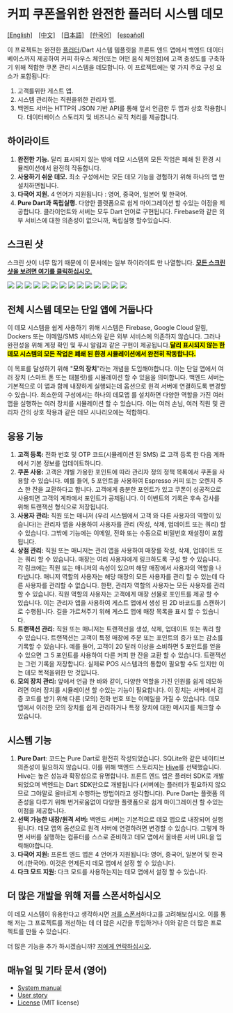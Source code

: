 # 커피 쿠폰을위한 완전한 플러터 시스템 데모
[[English]](README.md)&emsp;[[中文]](README_zh.md)&emsp;[[日本語]](README_ja.md)&emsp;[[한국어]](README_ko.md)&emsp;[[español]](README_es.md)

이 프로젝트는 완전한 [플러터](https://flutter-ko.dev/)/Dart 시스템 템플릿을 프론트 엔드 앱에서 백엔드 데이터베이스까지 제공하여 커피 하우스 체인(또는 어떤 음식 체인점)에 고객 충성도를 구축하기 위해 적합한 쿠폰 관리 시스템을 데모합니다. 이 프로젝트에는 몇 가지 주요 구성 요소가 포함됩니다:

1. 고객를위한 게스트 앱.
2. 시스템 관리하는 직원을위한 관리자 앱.
3. 백엔드 서버는 HTTP의 JSON 기반 API를 통해 앞서 언급한 두 앱과 상호 작용합니다. 데이터베이스 스토리지 및 비즈니스 로직 처리를 제공합니다.

## 하이라이트
1. **완전한 기능.** 달리 표시되지 않는 밖에 데모 시스템의 모든 작업은 폐쇄 된 환경 시뮬레이션에서 완전히 작동합니다.
2. **사용하기 쉬운 데모.** 최소 구성에서는 모든 데모 기능을 경험하기 위해 하나의 앱 만 설치하면됩니다.
3. **다국어 지원.** 4 언어가 지원됩니다 : 영어, 중국어, 일본어 및 한국어.
4. **Pure Dart과 독립실행.** 다양한 플랫폼으로 쉽게 마이그레이션 할 수있는 이점을 제공합니다. 클라이언트와 서버는 모두 Dart 언어로 구현됩니다. Firebase와 같은 외부 서비스에 대한 의존성이 없으니까, 독립실행 할수있습니다.

## 스크린 샷
스크린 샷이 너무 많기 때문에 이 문서에는 일부 하이라이트 만 나열합니다. [**모든 스크린 샷을 보려면 여기를 클릭하십시오.**](doc/all_screenshots.md)

![](doc/screenshots/guest_4.png)
![](doc/screenshots/guest_6.png)
![](doc/screenshots/guest_7.png)
![](doc/screenshots/guest_3.png)
![](doc/screenshots/admin_2.png)
![](doc/screenshots/admin_3.png)
![](doc/screenshots/admin_9.png)
![](doc/screenshots/admin_15.png)
![](doc/screenshots/admin_16.png)
![](doc/screenshots/admin_21.png)
![](doc/screenshots/guest_5.png)
![](doc/screenshots/guest_10.png)
![](doc/screenshots/guest_11.png)
![](doc/screenshots/guest_12.png)

## 전체 시스템 데모는 단일 앱에 거둡나다
이 데모 시스템을 쉽게 사용하기 위해 시스템은 Firebase, Google Cloud 알림, Dockers 또는 이메일/SMS 서비스와 같은 외부 서비스에 의존하지 않습니다. 그러나 완전성을 위해 계정 확인 및 푸시 알림과 같은 구현이 제공됩니다.<mark>**달리 표시되지 않는 한 데모 시스템의 모든 작업은 폐쇄 된 환경 시뮬레이션에서 완전히 작동합니다.**</mark>

이 목표를 달성하기 위해 "**모의 장치**"라는 개념을 도입해야합니다. 이는 단일 앱에서 여러 장치 (스마트 폰 또는 태블릿)를 시뮬레이션 할 수 있음을 의미합니다. 백엔드 서버는 기본적으로 이 앱과 함께 내장하게 실행되는데 옵션으로 원격 서버에 연결하도록 변경할 수 있습니다. 최소한의 구성에서는 하나의 데모앱 를 설치하면 다양한 역할을 가진 여러 앱을 실행하는 여러 장치를 시뮬레이션 할 수 있습니다. 이는 여러 손님, 여러 직원 및 관리자 간의 상호 작용과 같은 데모 시나리오에는 적합하다.

## 응용 기능
1. **고객 등록:** 전화 번호 및 OTP 코드(시뮬레이션 된 SMS) 로 고객 등록 한 다음 계좌에서 기본 정보를 업데이트하니다.
2. **쿠폰 사용:** 고객은 개별 가용한 포인트에 따라 관리자 정의 정책 목록에서 쿠폰을 사용할 수 있습니다. 예를 들어, 5 포인트을 사용하여 Espresso 커피 또는 오렌지 주스 한 잔을 교환하다고 합니다. 고객에게 충분한 포인트가 있고 쿠폰이 성공적으로 사용되면 고객의 계좌에서 포인트가 공제됩니다. 이 이벤트의 기록은 후속 감사를 위해 트랜잭션 형식으로 저장됩니다.
3. **사용자 관리:** 직원 또는 매니저 (우리 시스템에서 고객 와 다른 사용자의 역할이 있습니다)는 관리자 앱을 사용하여 사용자를 관리 (작성, 삭제, 업데이트 또는 쿼리) 할 수 있습니다. 그밖에 기능에는 이메일, 전화 또는 수동으로 비밀번호 재설정이 포함됩니다.
4. **상점 관리:** 직원 또는 매니저는 관리 앱을 사용하여 매장를 작성, 삭제, 업데이트 또는 쿼리 할 수 있습니다. 매장는 여러 사용자에게 링크하도록 구성 할 수 있습니다. 각 링크에는 직원 또는 매니저의 속성이 있으며 해당 매장에서 사용자의 역할을 나타냅니다. 매니저 역할의 사용자는 해당 매장의 모든 사용자를 관리 할 수 있는데 다른 사용자를 관리할 수 없습니다. 한편, 관리자 역할의 사용자는 모든 사용자를 관리 할 수 있습니다. 직원 역할의 사용자는 고객에게 매장 선물로 포인트를 제공 할 수 있습니다. 이는 관리자 앱을 사용하여 게스트 앱에서 생성 된 2D 바코드를 스캔하기로 수행됩니다. 길을 가르쳐주기 위해 게스트 앱에 매장 목록을 표시 할 수 있습니다.
5. **트랜잭션 관리:** 직원 또는 매니저는 트랜잭션을 생성, 삭제, 업데이트 또는 쿼리 할 수 있습니다. 트랜잭션는 고객이 특정 매장에 주문 또는 포인트의 증가 또는 감소를 기록할 수 있습니다. 예를 들어, 고객이 20 달러 이상을 소비하면 5 포인트를 얻을 수 있으면 그 5 포인트를 사용하여 다른 커피 한 잔을 교환 할 수 있습니다. 트랜잭션는 그런 기록을 저장합니다. 실제로 POS 시스템과의 통합이 필요할 수도 있지만 이는 데모 목적을위한 만 것입니다.
6. **모의 장치 관리:** 앞에서 언급 한 바와 같이, 다양한 역할을 가진 인원를 쉽게 데모하려면 여러 장치를 시뮬레이션 할 수있는 기능이 필요합니다. 이 장치는 서버에서 검증 코드를 받기 위해 다른 (모의) 전화 번호 또는 이메일을 가질 수 있습니다. 데모 앱에서 이러한 모의 장치를 쉽게 관리하거나 특정 장치에 대한 메시지를 체크할 수 있습니다.

## 시스템 기능
1. **Pure Dart**: 코드는 Pure Dart로 완전히 작성되었습니다. SQLite와 같은 네이티브 의존성이 필요하지 않습니다. 이를 위해 백엔드 스토리지는 [Hive](https://github.com/hivedb/hive)를 선택했습니다. Hive는 높은 성능과 확장성으로 유명합니다. 프론트 엔드 앱은 플러터 SDK로 개발되었으며 백엔드는 Dart SDK만으로 개발됩니다 (서버에는 플러터가 필요하지 않으므로 그야말로 올바르게 수행하는 방법이라고 생각합니다). Pure Dart는 플랫폼 의존성을 다루기 위해 번거로움없이 다양한 플랫폼으로 쉽게 마이그레이션 할 수있는 이점을 제공합니다.
2. **선택 가능한 내장/원격 서버:** 백엔드 서버는 기본적으로 데모 앱으로 내장되어 실행됩니다. 데모 앱의 옵션으로 원격 서버에 연결하려면 변경할 수 있습니다. 그렇게 하면 서버를 실행하는 컴퓨터를 스스로 준비하고 데모 앱에서 올바른 서버 URL을 입력해야합니다.
3. **다국어 지원:** 프론트 엔드 앱은 4 언어가 지원됩니다: 영어, 중국어, 일본어 및 한국어.(한국어). 이것은 언제든지 데모 앱에서 설정 할 수 있습니다.
4. **다크 모드 지원:** 다크 모드를 사용하는지는 데모 앱에서 설정 할 수 있습니다.

## 더 많은 개발을 위해 저를 스폰서하십시오
이 데모 시스템이 유용한다고 생각하시면  [저를 스폰서](https://fundrazr.com/flutter_full_demo)하다고를 고려해보십시오. 이를 통해 저는 그 프로젝트를 개선하는 데 더 많은 시간을 투입하거나 이와 같은 더 많은 프로젝트를 만들 수 있습니다.

더 많은 기능을 추가 하시겠습니까? [저에게 연락하십시오](https://github.com/cybercying).

## 매뉴얼 및 기타 문서 (영어)
* [System manual](doc/system_manual.md)
* [User story](assets/markdown/userStory.md)
* [License](LICENSE) (MIT license)